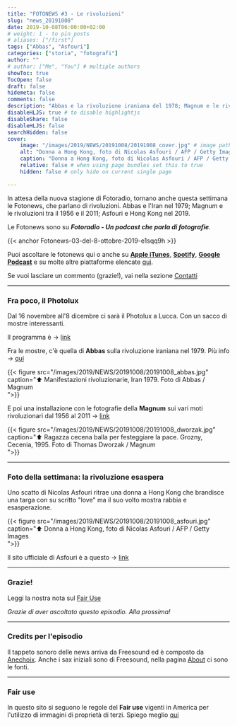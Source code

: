 ```yaml
---
title: "FOTONEWS #3 - Le rivoluzioni"
slug: "news_20191008"
date: 2019-10-08T06:00:00+02:00
# weight: 1 - to pin posts
# aliases: ["/first"]
tags: ["Abbas", "Asfouri"]
categories: ["storia", "fotografi"]
author: ""
# author: ["Me", "You"] # multiple authors
showToc: true
TocOpen: false
draft: false
hidemeta: false
comments: false
description: "Abbas e la rivoluzione iraniana del 1978; Magnum e le rivoluzioni dal 1956 al 2011; Asfouri e le proteste di Hong Kong nel 2019"
disableHLJS: true # to disable highlightjs
disableShare: false
disableHLJS: false
searchHidden: false
cover:
    image: "/images/2019/NEWS/20191008/20191008_cover.jpg" # image path/url
    alt: "Donna a Hong Kong, foto di Nicolas Asfouri / AFP / Getty Images" # alt text
    caption: "Donna a Hong Kong, foto di Nicolas Asfouri / AFP / Getty Images" # display caption under cover
    relative: false # when using page bundles set this to true
    hidden: false # only hide on current single page

---
```


In attesa della nuova stagione di Fotoradio, tornano anche questa settimana le Fotonews, che parlano di rivoluzioni. Abbas e l'Iran nel 1979; Magnum e le rivoluzioni tra il 1956 e il 2011; Asfouri e Hong Kong nel 2019.
<!--more-->

Le Fotonews sono su **_Fotoradio - Un podcast che parla di fotografie_**.

{{< anchor Fotonews-03-del-8-ottobre-2019-e1sqq9h >}}

Puoi ascoltare le fotonews qui o anche su [**Apple iTunes**](https://links.fotoradio.info/apple), [**Spotify**](https://links.fotoradio.info/spotify), [**Google Podcast**](https://links.fotoradio.info/google) e su molte altre piattaforme elencate [qui](/static_page/listen/).

Se vuoi lasciare un commento (grazie!), vai nella sezione [Contatti](/contact/)
</br>

- - -

### Fra poco, il Photolux

Dal 16 novembre all'8 dicembre ci sarà il Photolux a Lucca. Con un sacco di mostre interessanti.

Il programma è -> [link](http://www.photoluxfestival.it/it/mostre-2019/)

Fra le mostre, c'è quella di **Abbas** sulla rivoluzione iraniana nel 1979. Più info -> [qui](http://www.photoluxfestival.it/it/abbas-the-iranian-revolution/)

{{< figure src="/images/2019/NEWS/20191008/20191008_abbas.jpg" caption="⬆︎ Manifestazioni rivoluzionarie, Iran 1979. Foto di Abbas / Magnum<br> ">}}

E poi una installazione con le fotografie della **Magnum** sui vari moti rivoluzionari dal 1956 al 2011 -> [link](http://www.photoluxfestival.it/it/magnum-revolution/)

{{< figure src="/images/2019/NEWS/20191008/20191008_dworzak.jpg" caption="⬆︎ Ragazza cecena balla per festeggiare la pace. Grozny, Cecenia, 1995. Foto di Thomas Dworzak / Magnum<br> ">}}

- - -

### Foto della settimana: la rivoluzione esaspera

Uno scatto di Nicolas Asfouri ritrae una donna a Hong Kong che brandisce una targa con su scritto "love" ma il suo volto mostra rabbia e esasperazione.

{{< figure src="/images/2019/NEWS/20191008/20191008_asfouri.jpg" caption="⬆︎ Donna a Hong Kong, foto di Nicolas Asfouri / AFP / Getty Images<br> ">}}

Il sito ufficiale di Asfouri è a questo -> [link](https://nicolasfouri.wixsite.com/nicolas-asfouri)

- - -

### Grazie!

Leggi la nostra nota sul [Fair Use](/static_page/fair_use/)

_Grazie di aver ascoltato questo episodio. Alla prossima!_


<!--
- - -
### Bonus Track

Torniamo all'episodio di oggi sul campo di accoglienza di Samos con questa bonus track.
Nicolò Govoni, uno dei fondatori di Still I Rise, racconta in un Tedx, del senso del volontariato e dell'approccio della sua ong verso i bambini del campo di Samos.
Un estratto della clip è in coda all'episodio. Qui la versione integrale del video.

{{< yt 7UKsgk0Ose0 >}}


<br>
-->

<!--
- - -

### Citazioni


- Fabrizio Gatti, con le immagini di Massimo Sestini, _Dimmi dove sei_, National Geographic Italia, giugno 2019

Le voci fuori campo sono tratte dal trailer del documentario di National Geographic Channel diretto da Jesús Garcés Lambert andato in onda il 20 giugno 2019 su Sky e poi boh.
-->

<!--
- - -
### Errata corrige

Nella prima versione dell'episodio, avevo previsto di chiudere con una clip di Nicolò Govoni che racconta il centro creato da Still I Rise alle porte del campo di Samos.
Poi invece ho preferito inserire la clip dal Tedx dove si parla di volontariato che mi pare più interessante. Quindi non torna il mio discorso in chiusura di puntata. Mi spiace
-->

<!--
- - -

### Altri link

- La puntata di **Be My Diary** di Rossella Pivanti citata nell'episodio è ascoltabile a questo (<a target="blank" href="https://www.spreaker.com/user/bemydiary/bmd-s02e10-finito">link</a>)

-->

- - -

### Credits per l'episodio

Il tappeto sonoro delle news arriva da Freesound ed è composto da [Anechoix](https://freesound.org/people/anechoix/).
Anche i sax iniziali sono di Freesound, nella pagina [About](/about/) ci sono le fonti.


- - -


### Fair use

In questo sito si seguono le regole del **Fair use** vigenti in America per l'utilizzo di immagini di proprietà di terzi. Spiego meglio [qui](/static_page/fair_use/)

